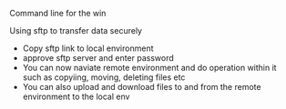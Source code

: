 Command line for the win

Using sftp to transfer data securely
- Copy sftp link to local environment
- approve sftp server and enter password
- You can now naviate remote environment and do operation within it such as copyiing, moving, deleting files etc
- You can also upload and download files to and from the remote environment to the local env
